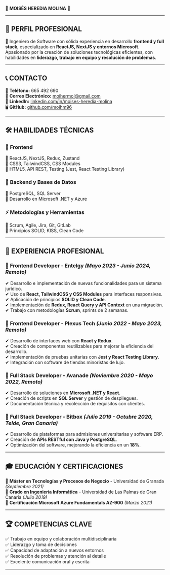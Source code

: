 🌟 **MOISÉS HEREDIA MOLINA** 🌟

---

## 🎯 **PERFIL PROFESIONAL**
🚀 Ingeniero de Software con sólida experiencia en desarrollo **frontend y full stack**, especializado en **ReactJS, NextJS y entornos Microsoft**. Apasionado por la creación de soluciones tecnológicas eficientes, con habilidades en **liderazgo, trabajo en equipo y resolución de problemas**.

---

## 📞 **CONTACTO**
📱 **Teléfono:** 665 492 690  
📧 **Correo Electrónico:** [moihermol@gmail.com](mailto:moihermol@gmail.com)  
🔗 **LinkedIn:** [linkedin.com/in/moises-heredia-molina](https://es.linkedin.com/in/mois%C3%A9s-heredia-molina-144160178)  
🖥 **GitHub:** [github.com/moihm96](https://github.com/moihm96/)  

---

## 🛠 **HABILIDADES TÉCNICAS**

### 🎨 **Frontend**
🔹 ReactJS, NextJS, Redux, Zustand  
🔹 CSS3, TailwindCSS, CSS Modules  
🔹 HTML5, API REST, Testing (Jest, React Testing Library)  

### 💾 **Backend y Bases de Datos**
🔹 PostgreSQL, SQL Server  
🔹 Desarrollo en Microsoft .NET y Azure  

### ⚡ **Metodologías y Herramientas**
🔹 Scrum, Agile, Jira, Git, GitLab  
🔹 Principios SOLID, KISS, Clean Code  

---

## 💼 **EXPERIENCIA PROFESIONAL**

### 🏢 **Frontend Developer - Entelgy** *(Mayo 2023 - Junio 2024, Remoto)*
✔ Desarrollo e implementación de nuevas funcionalidades para un sistema jurídico.  
✔ Uso de **React, TailwindCSS y CSS Modules** para interfaces responsivas.  
✔ Aplicación de principios **SOLID y Clean Code**.  
✔ Implementación de **Redux, React Query y API Context** en una migración.  
✔ Trabajo con metodologías **Scrum**, sprints de 2 semanas.  

### 🏢 **Frontend Developer - Plexus Tech** *(Junio 2022 - Mayo 2023, Remoto)*
✔ Desarrollo de interfaces web con **React y Redux**.  
✔ Creación de componentes reutilizables para mejorar la eficiencia del desarrollo.  
✔ Implementación de pruebas unitarias con **Jest y React Testing Library**.  
✔ Integración con software de tiendas minoristas de lujo.  

### 🏢 **Full Stack Developer - Avanade** *(Noviembre 2020 - Mayo 2022, Remoto)*
✔ Desarrollo de soluciones en **Microsoft .NET y React**.  
✔ Creación de scripts en **SQL Server** y gestión de despliegues.  
✔ Documentación técnica y recolección de requisitos con clientes.  

### 🏢 **Full Stack Developer - Bitbox** *(Julio 2019 - Octubre 2020, Telde, Gran Canaria)*
✔ Desarrollo de plataformas para admisiones universitarias y software ERP.  
✔ Creación de **APIs RESTful con Java y PostgreSQL**.  
✔ Optimización del software, mejorando la eficiencia en un **18%**.  

---

## 🎓 **EDUCACIÓN Y CERTIFICACIONES**
📌 **Máster en Tecnologías y Procesos de Negocio** - Universidad de Granada *(Septiembre 2021)*  
📌 **Grado en Ingeniería Informática** - Universidad de Las Palmas de Gran Canaria *(Julio 2019)*  
📌 **Certificación Microsoft Azure Fundamentals AZ-900** *(Marzo 2021)*  

---

## 🏆 **COMPETENCIAS CLAVE**
✅ Trabajo en equipo y colaboración multidisciplinaria  
✅ Liderazgo y toma de decisiones  
✅ Capacidad de adaptación a nuevos entornos  
✅ Resolución de problemas y atención al detalle  
✅ Excelente comunicación oral y escrita  

---
